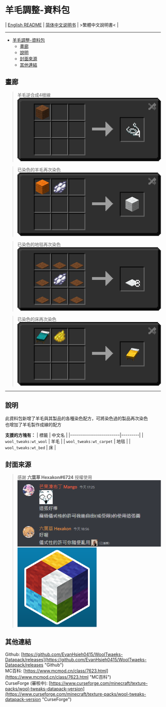 # 羊毛調整-資料包

| [English README](../README.md) | [简体中文说明书](./README/README.zho-Hans_CN.md) | >繁體中文說明書< |

---

- [羊毛調整-資料包](#羊毛調整-資料包)
  - [畫廊](#畫廊)
  - [說明](#說明)
  - [封面來源](#封面來源)
  - [其他連結](#其他連結)

## 畫廊

> 羊毛逆合成4根線  
> ![./img/README/wool_tweaks_wool_to_string.png](./img/README/wool_tweaks_wool_to_string.png)  

> 已染色的羊毛再次染色  
> ![./img/README/wool_tweaks_wool_white_wool.png](./img/README/wool_tweaks_wool_white_wool.png)  

> 已染色的地毯再次染色  
> ![./img/README/wool_tweaks_carpet_white_carpet.png](./img/README/wool_tweaks_carpet_white_carpet.png)  

> 已染色的床再次染色  
> ![./img/README/wool_tweaks_bed_yellow_bed.png](./img/README/wool_tweaks_bed_yellow_bed.png)  

---

## 說明

此資料包新增了羊毛與其製品的各種染色配方，可將染色過的製品再次染色  
也增加了羊毛製作成線的配方  

**支援的方塊有：**
| 標籤                    | 中文名  |
|-------------------------|---------|
| `wool_tweaks:wt_wool`   | 羊毛    |
| `wool_tweaks:wt_carpet` | 地毯    |
| `wool_tweaks:wt_bed`    | 床      |

## 封面來源

> 感謝 **六葉草 Hexakon#6724** 授權使用  
> ![./img/new_icon_license.png](./img/new_icon_license.png)  
> ![./img/new_icon.png](./img/new_icon.png) 

## 其他連結
Github: [https://github.com/EvanHsieh0415/WoolTwaeks-Datapack/releases](https://github.com/EvanHsieh0415/WoolTwaeks-Datapack/releases "Github")  
MC百科: [https://www.mcmod.cn/class/7623.html](https://www.mcmod.cn/class/7623.html "MC百科")  
CurseForge (審核中): [https://www.curseforge.com/minecraft/texture-packs/wool-tweaks-datapack-version](https://www.curseforge.com/minecraft/texture-packs/wool-tweaks-datapack-version "CurseForge")
